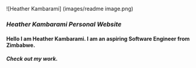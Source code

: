 ![Heather Kambarami] (images/readme image.png)
### ***Heather Kambarami Personal Website*** ###
#### Hello I am Heather Kambarami. I am an aspiring Software Engineer from Zimbabwe. ####
##### Check out my work. #####